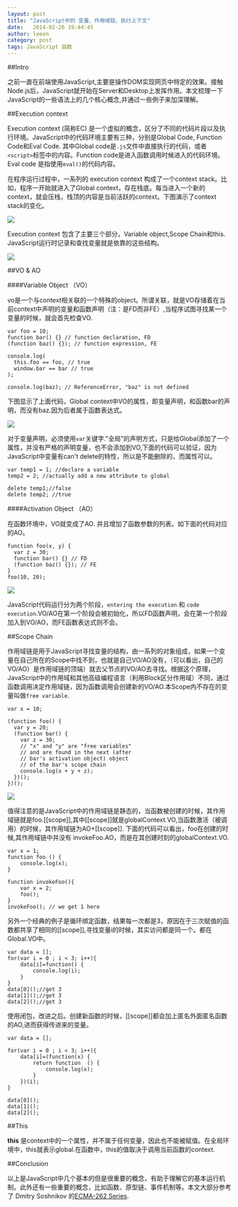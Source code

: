 ```yaml
---
layout: post
title: "JavaScript中的 变量、作用域链、执行上下文"
date:   2014-02-26 19:44:45
author: leeon
category: post
tags: JavaScript 函数
---
```


##Intro

之前一直在前端使用JavaScript,主要是操作DOM实现网页中特定的效果。接触Node.js后，JavaScript就开始在Server和Desktop上发挥作用。本文梳理一下JavaScript的一些语法上的几个核心概念,并通过一些例子来加深理解。

<!-- break -->

##Execution context

Execution context (简称EC) 是一个虚拟的概念，区分了不同的代码片段以及执行环境。JavaScript中的代码环境主要有三种，分别是Global Code, Function Code和Eval Code. 其中Global code是`.js`文件中直接执行的代码，或者`<script>`标签中的内容。Function code是进入函数调用时候进入的代码环境。Eval code 是指使用`eval()`的代码内容。

在程序运行过程中，一系列的 execution context 构成了一个context stack。比如，程序一开始就进入了Global context，存在栈底。每当进入一个新的context，就会压栈，栈顶的内容是当前活跃的context。下图演示了context stack的变化。

![](http://dmitrysoshnikov.com/wp-content/uploads/ec-stack-changes.png)

 
Execution context 包含了主要三个部分，Variable object,Scope Chain和this. JavaScript运行时记录和查找变量就是依靠的这些结构。

![](http://dmitrysoshnikov.com/wp-content/uploads/execution-context.png)


##VO & AO

####Variable Object （VO）

vo是一个与context相关联的一个特殊的object。所谓关联，就是VO存储着在当前context中声明的变量和函数声明（注：是FD而非FE）,当程序试图寻找某一个变量的时候，就会首先检查VO.

    var foo = 10;
    function bar() {} // function declaration, FD
    (function baz() {}); // function expression, FE
     
    console.log(
      this.foo == foo, // true
      window.bar == bar // true
    );
 
    console.log(baz); // ReferenceError, "baz" is not defined
    
下图显示了上面代码，Global context中VO的属性，即变量声明，和函数bar的声明，而没有baz.因为后者属于函数表达式。

![](http://dmitrysoshnikov.com/wp-content/uploads/variable-object.png)

对于变量声明，必须使用`var`关键字."全局"的声明方式，只是给Global添加了一个属性，并没有严格的声明变量，也不会添加到VO,下面的代码可以验证，因为JavaScript中变量有can't delete的特性，所以是不能删除的，而属性可以。

    var temp1 = 1; //declare a variable
    temp2 = 2; //actually add a new attribute to global
    
    delete temp1;//false 
    delete temp2; //true
    
    
####Activation Object （AO）

在函数环境中，VO就变成了AO. 并且增加了函数参数的列表。如下面的代码对应的AO。

    function foo(x, y) {
      var z = 30;
      function bar() {} // FD
      (function baz() {}); // FE
    }
    foo(10, 20);
    
![](http://dmitrysoshnikov.com/wp-content/uploads/activation-object.png)

JavaScript代码运行分为两个阶段，`entering the execution` 和 `code execution`.VO/AO在第一个阶段会被初始化，所以FD函数声明，会在第一个阶段加入到VO/AO，而FE函数表达式则不会。 


##Scope Chain

作用域链是用于JavaScript寻找变量的结构，由一系列的对象组成，如果一个变量在自己所在的Scope中找不到，也就是自己VO/AO没有，（可以看出，自己的VO/AO）是作用域链的顶端）就去父节点的VO/AO去寻找。根据这个原理，JavaScript中的作用域和其他高级编程语言（利用Block区分作用域）不同，通过函数调用决定作用域链，因为函数调用会创建新的VO/AO.本Scope内不存在的变量叫做`free variable`.

    var x = 10;
     
    (function foo() {
      var y = 20;
      (function bar() {
        var z = 30;
        // "x" and "y" are "free variables"
        // and are found in the next (after
        // bar's activation object) object
        // of the bar's scope chain
        console.log(x + y + z);
      })();
    })();


![](http://dmitrysoshnikov.com/wp-content/uploads/scope-chain.png)

值得注意的是JavaScript中的作用域链是静态的，当函数被创建的时候，其作用域链就是foo.[[scope]],其中[[scope]]就是globalContext.VO,当函数激活（被调用）的时候，其作用域链为AO+[[scope]].
下面的代码可以看出，foo在创建的时候,其作用域链中并没有 invokeFoo.AO，而是在其创建时刻的globalContext.VO.

    var x = 1;
    function foo () {
        console.log(x);
    }

    function invokeFoo(){
        var x = 2;
        foo();
    }
    invokeFoo(); // we get 1 here
    
另外一个经典的例子是循环绑定函数，结果每一次都是3，原因在于三次赋值的函数都共享了相同的[[scope]],寻找变量i的时候，其实访问都是同一个。都在Global.VO中。

    var data = [];
    for(var i = 0 ; i < 3; i++){
        data[i]=function() {
            console.log(i);
        }
    }
    data[0]();//get 3
    data[1]();//get 3
    data[2]();//get 3
    
使用闭包，改进之后。创建新函数的时候，[[scope]]都会加上匿名外面匿名函数的AO,进而获得传进来的变量。

    var data = [];

    for(var i = 0 ; i < 3; i++){
        data[i]=(function(x) {
            return function  () {
                console.log(x);
            }
        })(i);
    }

    data[0]();
    data[1]();
    data[2]();


##This

**this** 是context中的一个属性，并不属于任何变量，因此也不能被赋值。在全局环境中，this就表示global.在函数中，this的值取决于调用当前函数的context.


##Conclusion

以上是JavaScript中几个基本的但是很重要的概念，有助于理解它的基本运行机制。此外还有一些重要的概念，比如函数、原型链、事件机制等。本文大部分参考了 Dmitry Soshnikov 的[ECMA-262 Series](http://dmitrysoshnikov.com/).





